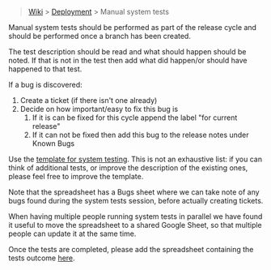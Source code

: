 > [Wiki](Home) > [Deployment](Deployment) > Manual system tests

Manual system tests should be performed as part of the release cycle and should be performed once a branch has been created.

The test description should be read and what should happen should be noted. If that is not in the test then add what did happen/or should have happened to that test.

If a bug is discovered:

1. Create a ticket (if there isn't one already)
1. Decide on how important/easy to fix this bug is
    1. If it is can be fixed for this cycle append the label "for current release"
    1. If it can not be fixed then add this bug to the release notes under Known Bugs

Use the [template for system testing](testing/manual_system_tests_template.xlsx). This is not an exhaustive list: if you can think of additional tests, or improve the description of the existing ones, please feel free to improve the template.

Note that the spreadsheet has a Bugs sheet where we can take note of any bugs found during the system tests session, before actually creating tickets.

When having multiple people running system tests in parallel we have found it useful to move the spreadsheet to a shared Google Sheet, so that multiple people can update it at the same time.

Once the tests are completed, please add the spreadsheet containing the tests outcome [here](Manual-System-Tests-Results).